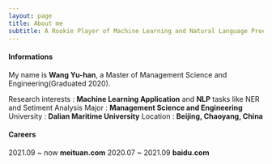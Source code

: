 ```yaml
---
layout: page
title: About me
subtitle: A Rookie Player of Machine Learning and Natural Language Processing.
---
```


#### Informations

My name is **Wang Yu-han**, a Master of Management Science and Engineering(Graduated 2020).

Research interests : **Machine Learning Application** and **NLP** tasks like NER and Setiment Analysis
Major : **Management Science and Engineering**
University : **Dalian Maritime University**
Location : **Beijing, Chaoyang, China**

#### Careers

2021.09 ~ now   **meituan.com** 
2020.07 ~ 2021.09   **baidu.com**
